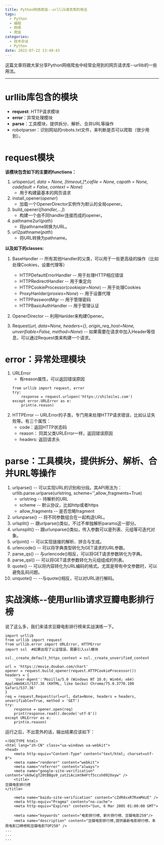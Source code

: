```yaml
---
title: Python网络爬虫--urllib请求库的用法
tags: 
  - Python
  - 编程
  - 网络
  - 爬虫
categories:
  - 技术杂谈
  - Python
date: 2022-07-22 13:49:43
---
```

这篇文章将跟大家分享Python网络爬虫中经常会用到的网页请求库--urllib的一些用法。

<!--more-->
***

# **urllib库包含的模块**
+ **request**: HTTP请求模块
+ **error**：异常处理模块
+ **parse**：工具模块，提供拆分、解析、合并URL等操作
+ robotparser：识别网站的robots.txt文件，来判断是否可以爬取（很少用到）。

# **request模块**

**该模块包含如下的主要的functions：**

1. urlopen(*url, data = None, [timeout,]\*,cafile = None, capath = None, cadefault = False, context = None*)
	* 用于构建最基本的网页请求
2. install_opener(*opener*)
	* 加载一个OpenerDirector实例作为默认的全局opener。
3. build_opener(*[handler,...]*) 
	* 构建一个由不同handler连接而成的opener。
4. pathname2url(*path*) 
	* 将pathname转换为URL。
5. url2pathname(*path*)
	* 将URL转换为pathname。

**以及如下的classes:**

1. BaseHandler -- 所有其他Handler的父类，可以用于一些更高级的操作（比如处理Cookies，设置代理等）
	* HTTPDefaultErrorHandler -- 用于处理HTTP相应错误
	* HTTPRedirectHandler -- 用于重定向
	* HTTPCookieProcessor(*cookiejar=None*) -- 用于处理Cookies
	* ProxyHanlder(*proxies=None*) -- 用于设置代理
	* HTTPPasswordMgr -- 用于管理密码
	* HTTPBasicAuthHandler -- 用于管理认证
2. OpenerDirector -- 利用Hanlder来构建Opener。

3. Request(*url, data=None, headers={}, origin_req_host=None, unverifiable=False, method=None*) -- 如果需要在请求中加入Header等信息，可以通过Request类来构建一个请求。

# **error：异常处理模块**
1. URLError
	* 有reason属性，可以返回错误原因
	```
	from urllib import request, error
	try:
		response = request.urlopen('https://shileilei.com')
	except error.URLError as e:
		print(e.reason)
	```
2. HTTPError -- URLError的子类，专门用来处理HTTP请求错误，比如认证失败等。有三个属性：
	* code：返回HTTP状态码
	* reason： 同其父类URLError一样，返回错误原因
	* headers: 返回请求头

# **parse：工具模块，提供拆分、解析、合并URL等操作**
1. urlparse() -- 可以实现URL的识别和分段。其API用法为：urllib.parse.urlparse(urlstring, scheme='',allow_fragments=True)
	* urlstring -- 待解析的URL
	* scheme -- 默认协议，比如http或者https
	* allow_fragments -- 是否忽略fragment
2. urlunparse() -- 将不同参数组合在一起构造URL。
3. urlsplit() -- 跟urlparse()类似，不过不单独解析params这一部分。
4. urlunsplit() -- 跟urlunparse()类似，传入参数可以是列表、元组等可迭代对象。
5. urljoint() -- 可以实现链接的解析、拼合与生成。
6. urlencode() -- 可以将字典类型转化为GET请求的URL参数。
7. parse_qs() -- 与urlencode()相反，可以将GET请求参数转化为字典。
8. parse_qsl() -- 可以将GET请求参数转化为元组组成的列表。
9. quote() -- 可以将内容转化为URL编码的格式。尤其是带有中文参数时，可以避免乱码问题。
10. unquote() -- --与quote()相反，可以对URL进行解码。

# **实战演练--使用urllib请求豆瓣电影排行榜**

说了这么多，我们来请求豆瓣电影排行榜来实战演练一下。

```
import urllib
from urllib import request
from urllib.error import URLError, HTTPError
import ssl  #如果出现了认证错误，需要引入ssl模块

ssl._create_default_https_context = ssl._create_unverified_context

url = 'https://movie.douban.com/chart'
opener = request.build_opener(request.HTTPCookieProcessor())
headers = {
	'User-Agent':'Mozilla/5.0 (Windows NT 10.0; Win64; x64) AppleWebKit/537.36 (KHTML, like Gecko) Chrome/75.0.3770.100 Safari/537.36'
}
req = request.Request(url=url, data=None, headers = headers, unverifiable=True, method = 'GET')
try:
	response = opener.open(req)
	print(response.read().decode('utf-8'))
except URLError as e:
	print(e.reason)
```
运行之后，不出意外的话，输出结果应该如下：
```
<!DOCTYPE html>
<html lang="zh-CN" class="ua-windows ua-webkit">
<head>
    <meta http-equiv="Content-Type" content="text/html; charset=utf-8">
    <meta name="renderer" content="webkit">
    <meta name="referrer" content="always">
    <meta name="google-site-verification" content="ok0wCgT20tBBgo9_zat2iAcimtN4Ftf5ccsh092Xeyw" />
    <title>
豆瓣电影排行榜
</title>
    
    <meta name="baidu-site-verification" content="cZdR4xxR7RxmM4zE" />
    <meta http-equiv="Pragma" content="no-cache">
    <meta http-equiv="Expires" content="Sun, 6 Mar 2005 01:00:00 GMT">
    
    <meta name="keywords" content="电影排行榜、新片排行榜、豆瓣电影250"/>
    <meta name="description" content="豆瓣电影排行榜,提供最新电影排行榜、本周电影口碑榜和豆瓣电影TOP250" />
...
...
...
```
